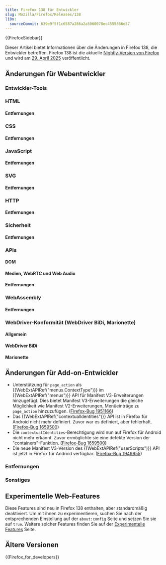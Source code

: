 ```yaml
---
title: Firefox 138 für Entwickler
slug: Mozilla/Firefox/Releases/138
l10n:
  sourceCommit: 639e9f5f1c6587a286a2a5060078ec4555866e57
---
```


{{FirefoxSidebar}}

Dieser Artikel bietet Informationen über die Änderungen in Firefox 138, die Entwickler betreffen. Firefox 138 ist die aktuelle [Nightly-Version von Firefox](https://www.mozilla.org/en-US/firefox/channel/desktop/#nightly) und wird am [29. April 2025](https://whattrainisitnow.com/release/?version=138) veröffentlicht.

## Änderungen für Webentwickler

### Entwickler-Tools

### HTML

#### Entfernungen

### CSS

#### Entfernungen

### JavaScript

#### Entfernungen

### SVG

#### Entfernungen

### HTTP

#### Entfernungen

### Sicherheit

#### Entfernungen

### APIs

#### DOM

#### Medien, WebRTC und Web Audio

#### Entfernungen

### WebAssembly

#### Entfernungen

### WebDriver-Konformität (WebDriver BiDi, Marionette)

#### Allgemein

#### WebDriver BiDi

#### Marionette

## Änderungen für Add-on-Entwickler

- Unterstützung für `page_action` als {{WebExtAPIRef("menus.ContextType")}} im {{WebExtAPIRef("menus")}} API für Manifest V3-Erweiterungen hinzugefügt. Dies bietet Manifest V3-Erweiterungen die gleiche Möglichkeit wie Manifest V2-Erweiterungen, Menüeinträge zu `page_action` hinzuzufügen. ([Firefox-Bug 1951166](https://bugzil.la/1951166))
- Das {{WebExtAPIRef("contextualIdentities")}} API ist in Firefox für Android nicht mehr definiert. Zuvor war es definiert, aber fehlerhaft. ([Firefox-Bug 1659500](https://bugzil.la/1659500))
- Die `contextualIdentities`-Berechtigung wird nun auf Firefox für Android nicht mehr erkannt. Zuvor ermöglichte sie eine defekte Version der "containers"-Funktion. ([Firefox-Bug 1659500](https://bugzil.la/1659500))
- Die neue Manifest V3-Version des {{WebExtAPIRef("userScripts")}} API ist jetzt in Firefox für Android verfügbar. ([Firefox-Bug 1949955](https://bugzil.la/1949955))

### Entfernungen

### Sonstiges

## Experimentelle Web-Features

Diese Features sind neu in Firefox 138 enthalten, aber standardmäßig deaktiviert. Um mit ihnen zu experimentieren, suchen Sie nach der entsprechenden Einstellung auf der `about:config` Seite und setzen Sie sie auf `true`. Weitere solcher Features finden Sie auf der [Experimentelle Features](/de/docs/Mozilla/Firefox/Experimental_features) Seite.

## Ältere Versionen

{{Firefox_for_developers}}
